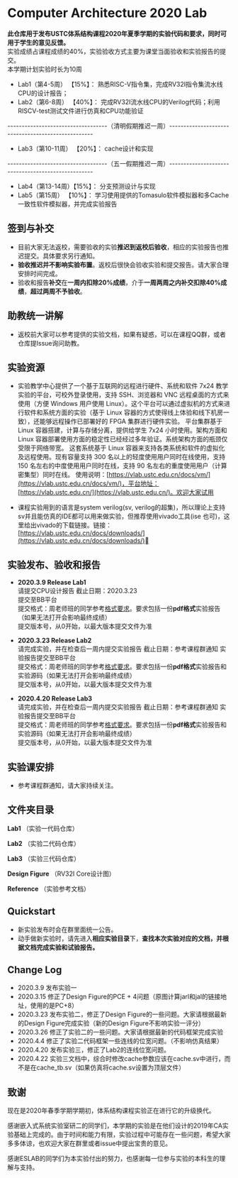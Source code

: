 Computer Architecture 2020 Lab
=====================

**此仓库用于发布USTC体系结构课程2020年夏季学期的实验代码和要求，同时可用于学生的意见反馈。**  
实验成绩占课程成绩的40%，实验验收方式主要为课堂当面验收和实验报告的提交。  
本学期计划实验时长为10周  

* Lab1（第4-5周）  【15%】： 熟悉RISC-V指令集，完成RV32I指令集流水线CPU的设计报告；
* Lab2（第6-8周）  【40%】： 完成RV32I流水线CPU的Verilog代码；利用RISCV-test测试文件进行仿真和CPU功能验证

-----------------------------------（清明假期推迟一周）---------------------------------------------------

* Lab3（第10-11周） 【20%】： cache设计和实现

-----------------------------------（五一假期推迟一周）---------------------------------------------------

* Lab4（第13-14周）【15%】： 分支预测设计与实现
* Lab5（第15周）   【10%】： 学习使用提供的Tomasulo软件模拟器和多Cache一致性软件模拟器，并完成实验报告


## 签到与补交

* 目前大家无法返校，需要验收的实验**推迟到返校后验收**，相应的实验报告也推迟提交。具体要求另行通知。
* **验收推迟并不影响实验布置**。返校后很快会验收实验和提交报告。请大家合理安排时间完成。
* 验收和报告**补交**在**一周内扣除20%成绩**，介于**一周两周之内补交扣除40%成绩**，**超过两周不予验收**。

## 助教统一讲解

* 返校前大家可以参考提供的实验文档，如果有疑惑，可以在课程QQ群，或者仓库提Issue询问助教。


## 实验资源


* 实验教学中心提供了一个基于互联网的远程进行硬件、系统和软件 7x24 教学实验的平台，可校外登录使用，支持 SSH、浏览器和 VNC 远程桌面的方式来使用（方便 Windows 用户使用 Linux）。这个平台可以通过虚拟机的方式来进行软件和系统方面的实验（基于 Linux 容器的方式使得线上体验和线下机房一致），还能够远程操作已部署好的 FPGA 集群进行硬件实验。
平台集群基于 Linux 容器搭建，计算与存储分离，提供给学生 7x24 小时使用。架构方面和 Linux 容器部署使用方面的稳定性已经经过多年验证。系统架构方面的瓶颈仅受限于网络带宽。
这套系统基于 Linux 容器来支持各类系统和软件的虚拟化及远程使用。现有容量支持 300 名以上的轻度使用用户同时在线使用，支持 150 名左右的中度使用用户同时在线，支持 90 名左右的重度使用用户（计算密集型）同时在线。
使用说明：[https://vlab.ustc.edu.cn/docs/vm/](https://vlab.ustc.edu.cn/docs/vm/)，平台地址：[https://vlab.ustc.edu.cn/](https://vlab.ustc.edu.cn/)。欢迎大家试用

* 课程实验用到的语言是system verilog(sv, verilog的超集)，所以理论上支持sv并且能仿真的IDE都可以用来做实验，但推荐使用vivado工具(ise 也可)，这里给出vivado的下载链接。链接：[https://vlab.ustc.edu.cn/docs/downloads/](https://vlab.ustc.edu.cn/docs/downloads/)


## 实验发布、验收和报告

* **2020.3.9 Release Lab1**  
  请提交CPU设计报告 截止日期：2020.3.23  
  提交至BB平台  
  提交格式：周老师班的同学参考[格式要求](http://home.ustc.edu.cn/~hyf15/experiments)。要求包括一份**pdf格式**实验报告（如果无法打开会影响最终成绩）  
  提交版本号，从0开始，以最大版本提交文件为准  

* **2020.3.23 Release Lab2**  
  请完成实验，并在检查后一周内提交实验报告 截止日期：参考课程群通知
  实验报告提交至BB平台  
  提交格式：周老师班的同学参考[格式要求](http://home.ustc.edu.cn/~hyf15/experiments)。要求包括一份**pdf格式**实验报告和实验源码（如果无法打开会影响最终成绩）  
  提交版本号，从0开始，以最大版本提交文件为准  

* **2020.4.20 Release Lab3**  
  请完成实验，并在检查后一周内提交实验报告 截止日期：参考课程群通知
  实验报告提交至BB平台  
  提交格式：周老师班的同学参考[格式要求](http://home.ustc.edu.cn/~hyf15/experiments)。要求包括一份**pdf格式**实验报告和实验源码（如果无法打开会影响最终成绩）  
  提交版本号，从0开始，以最大版本提交文件为准  

## 实验课安排

* 参考课程群通知，请大家持续关注。

## 文件夹目录

**Lab1** （实验一代码仓库）

**Lab2** （实验二代码仓库）

**Lab3** （实验三代码仓库）

**Design Figure** （RV32I Core设计图）

**Reference** （实验参考文档）




## Quickstart

* 新实验发布时会在群里面统一公告。  
* 动手做新实验时，请先进入**相应实验目录**下，**查找本次实验对应的文档，并根据文档完成实验和试验报告。**  

## Change Log

* 2020.3.9 发布实验一
* 2020.3.15 修正了Design Figure的PCE + 4问题（原图计算jarl和jal的链接地址，使用的是PC+8）
* 2020.3.23 发布实验二，修正了Design Figure的一些问题。大家请根据最新的Design Figure完成实验（新的Design Figure不影响实验一评分）
* 2020.3.26 修正了实验二的一些问题。大家请根据最新的代码框架完成实验
* 2020.4.4  修正了实验二代码框架一些连线的位宽问题。（不影响仿真结果）
* 2020.4.20 发布实验三，修正了Lab2的连线位宽问题。
* 2020.4.22 实验三文档中，综合时修改cache参数应该在cache.sv中进行，而不是在cache_tb.sv（如果仿真将cache.sv设置为顶层文件）


## 致谢

现在是2020年春季学期学期初，体系结构课程实验正在进行它的升级换代。

感谢嵌入式系统实验室研二的同学们，本学期的实验是在他们设计的2019年CA实验基础上完成的。由于时间和能力有限，实验过程中可能存在一些问题，希望大家多多体谅，也欢迎大家在群里或者issue中提出宝贵的意见。

感谢ESLAB的同学们为本实验付出的努力，也感谢每一位参与实验的本科生的理解与支持。
